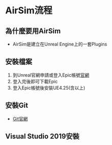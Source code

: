 # AirSim流程
## 為什麼要用AirSim
- AirSim是建立在Unreal Engine上的一套Plugins


## 安裝檔案
1. 到Unreal官網申請或登入Epic帳號[官網](https://www.oracle.com/tw/java/technologies/javase/javase8-archive-downloads.html)
2. 登入完後即可下載Epic
3. 登入Epic帳號後安裝UE4.25(含以上)

## 安裝Git
 - [Git官網](https://git-scm.com/downloads)
## Visual Studio 2019安裝
